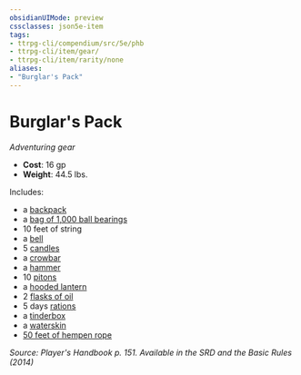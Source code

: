 ```yaml
---
obsidianUIMode: preview
cssclasses: json5e-item
tags:
- ttrpg-cli/compendium/src/5e/phb
- ttrpg-cli/item/gear/
- ttrpg-cli/item/rarity/none
aliases: 
- "Burglar's Pack"
---
```

# Burglar's Pack
*Adventuring gear*  


- **Cost**: 16 gp
- **Weight**: 44.5 lbs.

Includes:

- a [backpack](/3-Mechanics/CLI/Compendium/items/backpack.md)  
- a [bag of 1,000 ball bearings](/3-Mechanics/CLI/Compendium/items/ball-bearings-bag-of-1000.md)  
- 10 feet of string  
- a [bell](/3-Mechanics/CLI/Compendium/items/bell.md)  
- 5 [candles](/3-Mechanics/CLI/Compendium/items/candle.md)  
- a [crowbar](/3-Mechanics/CLI/Compendium/items/crowbar.md)  
- a [hammer](/3-Mechanics/CLI/Compendium/items/hammer.md)  
- 10 [pitons](/3-Mechanics/CLI/Compendium/items/piton.md)  
- a [hooded lantern](/3-Mechanics/CLI/Compendium/items/hooded-lantern.md)  
- 2 [flasks of oil](/3-Mechanics/CLI/Compendium/items/oil-flask.md)  
- 5 days [rations](/3-Mechanics/CLI/Compendium/items/rations-1-day.md)  
- a [tinderbox](/3-Mechanics/CLI/Compendium/items/tinderbox.md)  
- a [waterskin](/3-Mechanics/CLI/Compendium/items/waterskin.md)  
- [50 feet of hempen rope](/3-Mechanics/CLI/Compendium/items/hempen-rope-50-feet.md)  

*Source: Player's Handbook p. 151. Available in the <span title='Systems Reference Document (5.1)'>SRD</span> and the Basic Rules (2014)*